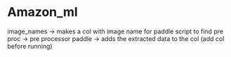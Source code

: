# Amazon_ml
image_names -> makes a col with image name for paddle script to find 
pre proc  -> pre processor
paddle  -> adds the extracted data to the col (add col before running)
